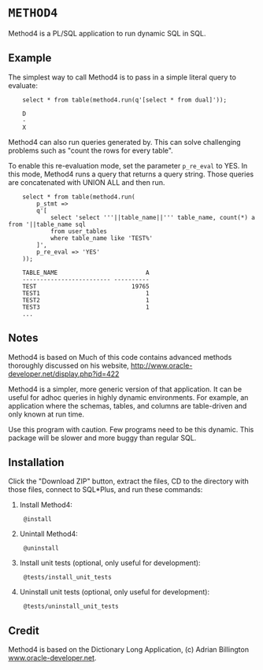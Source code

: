 `METHOD4`
============

Method4 is a PL/SQL application to run dynamic SQL in SQL.

## Example

The simplest way to call Method4 is to pass in a simple literal query to evaluate:

        select * from table(method4.run(q'[select * from dual]'));
        
        D
        -
        X

Method4 can also run queries generated by.  This can solve challenging problems such as "count the rows for every table".

To enable this re-evaluation mode, set the parameter `p_re_eval` to YES.  In this mode, Method4 runs a query that returns a query string.  Those queries are concatenated with UNION ALL and then run.

        select * from table(method4.run(
        	p_stmt =>
        	q'[
        		select 'select '''||table_name||''' table_name, count(*) a from '||table_name sql
        		from user_tables
        		where table_name like 'TEST%'
        	]',
        	p_re_eval => 'YES'
        ));
        
        TABLE_NAME                         A
        ------------------------- ----------
        TEST                           19765
        TEST1                              1
        TEST2                              1
        TEST3                              1
        ...

## Notes

Method4 is based on   Much of this code contains advanced methods thoroughly discussed on his website, http://www.oracle-developer.net/display.php?id=422

Method4 is a simpler, more generic version of that application.  It can be useful for adhoc queries in highly dynamic environments.  For example, an application where the schemas, tables, and columns are table-driven and only known at run time.

Use this program with caution.  Few programs need to be this dynamic.  This package will be slower and more buggy than regular SQL.

## Installation

Click the "Download ZIP" button, extract the files, CD to the directory with those files, connect to SQL*Plus, and run these commands:

1. Install Method4:

        @install

2. Unintall Method4:

        @uninstall

3. Install unit tests (optional, only useful for development):

        @tests/install_unit_tests

4. Uninstall unit tests (optional, only useful for development):

        @tests/uninstall_unit_tests

## Credit

Method4 is based on the Dictionary Long Application, (c) Adrian Billington www.oracle-developer.net.
